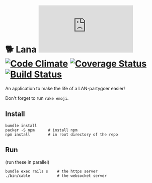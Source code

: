 # :dog2: Lana [![Analytics](https://ga-beacon.appspot.com/UA-25444917-6/ZeusWPI/Lana/README.md?pixel)](https://github.com/igrigorik/ga-beacon) [![Code Climate](https://codeclimate.com/github/ZeusWPI/Lana/badges/gpa.svg)](https://codeclimate.com/github/ZeusWPI/Lana) [![Coverage Status](https://coveralls.io/repos/ZeusWPI/Lana/badge.svg?branch=master&service=github)](https://coveralls.io/github/ZeusWPI/Lana?branch=master) [![Build Status](https://travis-ci.org/ZeusWPI/Lana.png?branch=master)](https://travis-ci.org/ZeusWPI/Lana)

An application to make the life of a LAN-partygoer easier!

Don't forget to run `rake emoji`.

## Install

    bundle install
    packer -S npm      # install npm
    npm install        # in root directory of the repo

## Run

(run these in parallel)

    bundle exec rails s    # the https server
    ./bin/cable            # the websocket server


